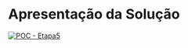 # Apresentação da Solução

[![POC - Etapa5](https://img.youtube.com/vi/QGhi1tb3Pac/maxresdefault.jpg)](https://www.youtube.com/watch?v=QGhi1tb3Pac)


